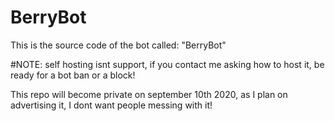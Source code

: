 # BerryBot

This is the source code of the bot called: "BerryBot"

#NOTE: self hosting isnt support, if you contact me asking how to host it, be ready for a bot ban or a block!

This repo will become private on september 10th 2020, as I plan on advertising it, I dont want people messing with it!
